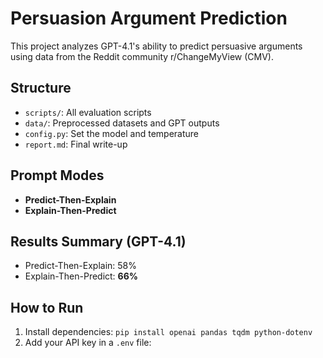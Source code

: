 # Persuasion Argument Prediction

This project analyzes GPT-4.1's ability to predict persuasive arguments using data from the Reddit community r/ChangeMyView (CMV).

## Structure

- `scripts/`: All evaluation scripts
- `data/`: Preprocessed datasets and GPT outputs
- `config.py`: Set the model and temperature
- `report.md`: Final write-up

## Prompt Modes

- **Predict-Then-Explain**  
- **Explain-Then-Predict**

## Results Summary (GPT-4.1)
- Predict-Then-Explain: 58%
- Explain-Then-Predict: **66%**

## How to Run

1. Install dependencies: `pip install openai pandas tqdm python-dotenv`
2. Add your API key in a `.env` file:

